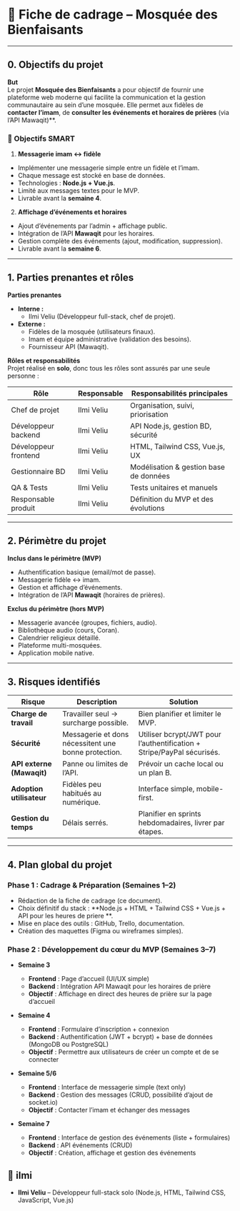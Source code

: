 # 📘 Fiche de cadrage – Mosquée des Bienfaisants

---

## 0. Objectifs du projet  

**But**  
Le projet **Mosquée des Bienfaisants** a pour objectif de fournir une plateforme web moderne qui facilite la communication et la gestion communautaire au sein d’une mosquée. Elle permet aux fidèles de **contacter l’imam**, de **consulter les événements et horaires de prières** (via l’API Mawaqit)**.  

### 🎯 Objectifs SMART  

1. **Messagerie imam ↔ fidèle**  
- Implémenter une messagerie simple entre un fidèle et l’imam.  
- Chaque message est stocké en base de données.  
- Technologies : **Node.js + Vue.js**.  
- Limité aux messages textes pour le MVP.  
- Livrable avant la **semaine 4**.  

2. **Affichage d’événements et horaires**  
- Ajout d’événements par l’admin + affichage public.  
- Intégration de l’API **Mawaqit** pour les horaires.  
- Gestion complète des événements (ajout, modification, suppression).  
- Livrable avant la **semaine 6**.  


---

## 1. Parties prenantes et rôles  

**Parties prenantes**  
- **Interne :**  
  - Ilmi Veliu (Développeur full-stack, chef de projet).  
- **Externe :**  
  - Fidèles de la mosquée (utilisateurs finaux).  
  - Imam et équipe administrative (validation des besoins).  
  - Fournisseur API (Mawaqit).  

**Rôles et responsabilités**  
Projet réalisé en **solo**, donc tous les rôles sont assurés par une seule personne :  

| Rôle                | Responsable | Responsabilités principales |
|---------------------|-------------|-----------------------------|
| Chef de projet      | Ilmi Veliu  | Organisation, suivi, priorisation |
| Développeur backend | Ilmi Veliu  | API Node.js, gestion BD, sécurité |
| Développeur frontend| Ilmi Veliu  | HTML, Tailwind CSS, Vue.js, UX |
| Gestionnaire BD     | Ilmi Veliu  | Modélisation & gestion base de données |
| QA & Tests          | Ilmi Veliu  | Tests unitaires et manuels |
| Responsable produit | Ilmi Veliu  | Définition du MVP et des évolutions |

---

## 2. Périmètre du projet  

**Inclus dans le périmètre (MVP)**  
- Authentification basique (email/mot de passe).  
- Messagerie fidèle ↔ imam.  
- Gestion et affichage d’événements.  
- Intégration de l’API **Mawaqit** (horaires de prières).  

**Exclus du périmètre (hors MVP)**  
- Messagerie avancée (groupes, fichiers, audio).  
- Bibliothèque audio (cours, Coran).  
- Calendrier religieux détaillé.  
- Plateforme multi-mosquées.  
- Application mobile native.  

---

## 3. Risques identifiés  

| Risque                   | Description | Solution |
|---------------------------|-------------|----------|
| **Charge de travail**     | Travailler seul → surcharge possible. | Bien planifier et limiter le MVP. |
| **Sécurité**              | Messagerie et dons nécessitent une bonne protection. | Utiliser bcrypt/JWT pour l’authentification + Stripe/PayPal sécurisés. |
| **API externe (Mawaqit)** | Panne ou limites de l’API. | Prévoir un cache local ou un plan B. |
| **Adoption utilisateur**  | Fidèles peu habitués au numérique. | Interface simple, mobile-first. |
| **Gestion du temps**      | Délais serrés. | Planifier en sprints hebdomadaires, livrer par étapes. |

---

## 4. Plan global du projet  

### Phase 1 : Cadrage & Préparation (Semaines 1–2)  
- Rédaction de la fiche de cadrage (ce document).  
- Choix définitif du stack : **Node.js + HTML + Tailwind CSS + Vue.js + API pour les heures de priere **.  
- Mise en place des outils : GitHub, Trello, documentation.  
- Création des maquettes (Figma ou wireframes simples).  

### Phase 2 : Développement du cœur du MVP (Semaines 3–7)


- **Semaine 3**  
  - **Frontend** : Page d’accueil (UI/UX simple)  
  - **Backend** : Intégration API Mawaqit pour les horaires de prière  
  - **Objectif** : Affichage en direct des heures de prière sur la page d’accueil  
- **Semaine 4**  
  - **Frontend** : Formulaire d’inscription + connexion  
  - **Backend** : Authentification (JWT + bcrypt) + base de données (MongoDB ou PostgreSQL)  
  - **Objectif** : Permettre aux utilisateurs de créer un compte et de se connecter  

- **Semaine 5/6**  
  - **Frontend** : Interface de messagerie simple (text only)  
  - **Backend** : Gestion des messages (CRUD, possibilité d’ajout de socket.io)  
  - **Objectif** : Contacter l’imam et échanger des messages  

- **Semaine 7**  
  - **Frontend** : Interface de gestion des événements (liste + formulaires)  
  - **Backend** : API événements (CRUD)  
  - **Objectif** : Création, affichage et gestion des événements  


## 👤 ilmi 

- **Ilmi Veliu** – Développeur full-stack solo (Node.js, HTML, Tailwind CSS, JavaScript, Vue.js)  
